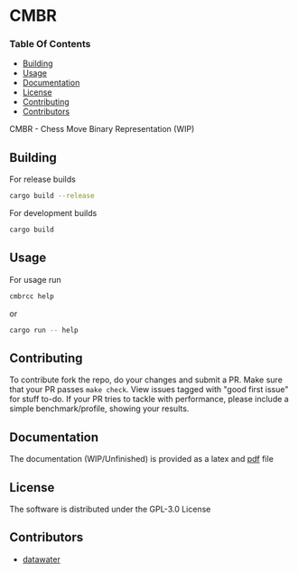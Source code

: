 # CMBR

### Table Of Contents
+ [Building](#building)
+ [Usage](#usage)
+ [Documentation](#documentation)
+ [License](#license)
+ [Contributing](#contributing)
+ [Contributors](#contributors)

CMBR - Chess Move Binary Representation (WIP)

## Building
For release builds

```bash
cargo build --release
```

For development builds
```bash
cargo build
```

## Usage
For usage run
```bash
cmbrcc help
```

or

```bash
cargo run -- help
```

## Contributing
To contribute fork the repo, do your changes and submit a PR. Make sure that your PR passes `make check`. View issues tagged with "good first issue" for stuff to-do. If your PR tries to tackle with performance, please include a simple benchmark/profile, showing your results.

## Documentation
The documentation (WIP/Unfinished) is provided as a latex and [pdf](./docs/CMBR.pdf) file

## License
The software is distributed under the GPL-3.0 License

## Contributors
- [datawater](https://github.com/datawater)
